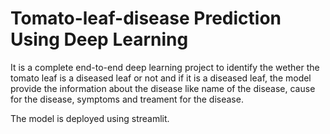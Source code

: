 # Tomato-leaf-disease Prediction Using Deep Learning

It is a complete end-to-end deep learning project to identify the wether the tomato leaf is a diseased leaf or not and if it is a diseased leaf, the model provide the information about the disease like name of the disease, cause for the disease, symptoms and treament for the disease.

The model is deployed using streamlit.

